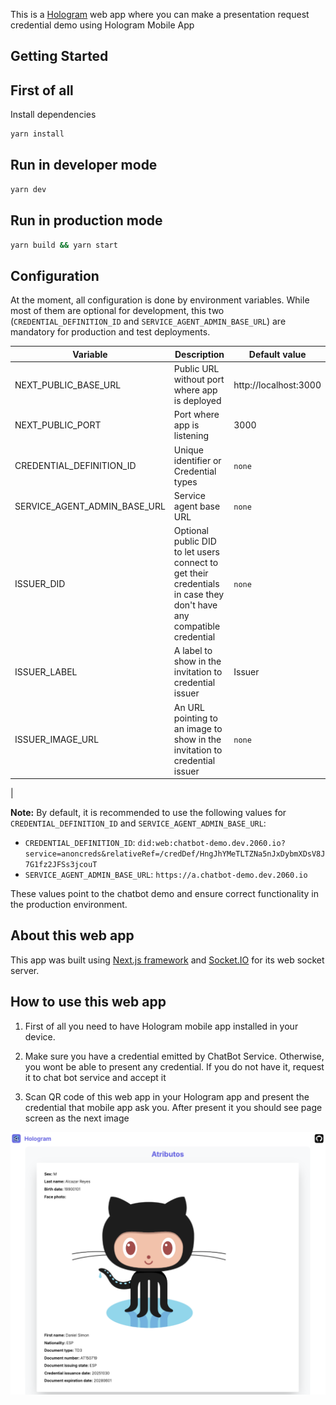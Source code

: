 This is a [Hologram](https://hologram.zone/) web app where you can make a presentation request credential demo using Hologram Mobile App

## Getting Started

## First of all

Install dependencies

```bash
yarn install
```

## Run in developer mode

```bash
yarn dev
```

## Run in production mode

```bash
yarn build && yarn start
```

## Configuration

At the moment, all configuration is done by environment variables. While most of them are optional for development, this two (`CREDENTIAL_DEFINITION_ID` and `SERVICE_AGENT_ADMIN_BASE_URL`) are mandatory for production and test deployments.

| Variable                     | Description                                   | Default value                                                                                                        |
| ---------------------------- | --------------------------------------------- | -------------------------------------------------------------------------------------------------------------------- |
| NEXT_PUBLIC_BASE_URL         | Public URL without port where app is deployed | http://localhost:3000                                                                                 |
| NEXT_PUBLIC_PORT             | Port where app is listening                   | 3000                                                                                                                 |
| CREDENTIAL_DEFINITION_ID     | Unique identifier or Credential types         | `none`                                                                                                               |
| SERVICE_AGENT_ADMIN_BASE_URL | Service agent base URL                        | `none`                                                                                                               |
| ISSUER_DID | Optional public DID to let users connect to get their credentials in case they don't have any compatible credential                       | `none`                                                                                                               |
| ISSUER_LABEL | A label to show in the invitation to credential issuer                       | Issuer                                                  |
| ISSUER_IMAGE_URL | An URL pointing to an image to show in the invitation to credential issuer                       | `none`                                                                                                               |
|

**Note:** By default, it is recommended to use the following values for `CREDENTIAL_DEFINITION_ID` and `SERVICE_AGENT_ADMIN_BASE_URL`:

- `CREDENTIAL_DEFINITION_ID`: `did:web:chatbot-demo.dev.2060.io?service=anoncreds&relativeRef=/credDef/HngJhYMeTLTZNa5nJxDybmXDsV8J7G1fz2JFSs3jcouT`
- `SERVICE_AGENT_ADMIN_BASE_URL`: `https://a.chatbot-demo.dev.2060.io`

These values point to the chatbot demo and ensure correct functionality in the production environment.

## About this web app

This app was built using [Next.js framework](https://nextjs.org) and [Socket.IO](https://socket.io) for its web socket server.

## How to use this web app

1. First of all you need to have Hologram mobile app installed in your device.

2. Make sure you have a credential emitted by ChatBot Service. Otherwise, you wont be able to present any credential. If you do not have it, request it to chat bot service and accept it

3. Scan QR code of this web app in your Hologram app and present the credential that mobile app ask you. After present it you should see page screen as the next image

![Present credential image](public/images/presented.png)
